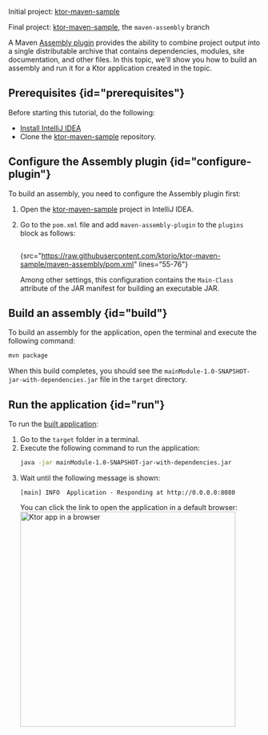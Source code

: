 [//]: # (title: Maven Assembly plugin)

<microformat>
<p>
<control>Initial project</control>: <a href="https://github.com/ktorio/ktor-maven-sample/">ktor-maven-sample</a>
</p>
<p>
<control>Final project</control>: <a href="https://github.com/ktorio/ktor-maven-sample/tree/maven-assembly">ktor-maven-sample</a>, the <code>maven-assembly</code> branch
</p>
</microformat>

A Maven [Assembly plugin](http://maven.apache.org/plugins/maven-assembly-plugin/) provides the ability to combine project output into a single distributable archive that contains dependencies, modules, site documentation, and other files. In this topic, we'll show you how to build an assembly and run it for a Ktor application created in the [](Maven.xml) topic.

## Prerequisites {id="prerequisites"}
Before starting this tutorial, do the following:
* [Install IntelliJ IDEA](https://www.jetbrains.com/help/idea/installation-guide.html)
* Clone the [ktor-maven-sample](https://github.com/ktorio/ktor-maven-sample) repository.


## Configure the Assembly plugin {id="configure-plugin"}
To build an assembly, you need to configure the Assembly plugin first:
1. Open the [ktor-maven-sample](https://github.com/ktorio/ktor-maven-sample) project in IntelliJ IDEA.
1. Go to the `pom.xml` file and add `maven-assembly-plugin` to the `plugins` block as follows:
   ```xml
   ```
   {src="https://raw.githubusercontent.com/ktorio/ktor-maven-sample/maven-assembly/pom.xml" lines="55-76"}
   
   Among other settings, this configuration contains the `Main-Class` attribute of the JAR manifest for building an executable JAR.

## Build an assembly {id="build"}
To build an assembly for the application, open the terminal and execute the following command:
```Bash
mvn package
```
When this build completes, you should see the `mainModule-1.0-SNAPSHOT-jar-with-dependencies.jar` file in the `target` directory.


## Run the application {id="run"}
To run the [built application](#build):
1. Go to the `target` folder in a terminal.
1. Execute the following command to run the application:
   ```Bash
   java -jar mainModule-1.0-SNAPSHOT-jar-with-dependencies.jar
   ```
1. Wait until the following message is shown:
   ```
   [main] INFO  Application - Responding at http://0.0.0.0:8080
   ```
   You can click the link to open the application in a default browser:
   <img src="ktor_idea_new_project_browser.png" alt="Ktor app in a browser" width="430"/>




